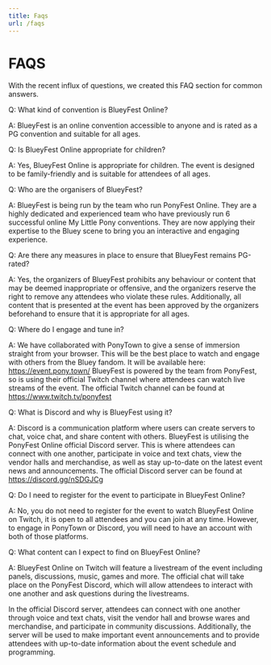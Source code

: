 ```yaml
---
title: Faqs
url: /faqs
---
```


<div class="text-box" style="text-align: left">

<h1 id="faqs">FAQS</h1>

With the recent influx of questions, we created this FAQ section for common answers.

<span class="faq-q">Q: What kind of convention is BlueyFest Online?</span>

<span class="faq-a">A: BlueyFest is an online convention accessible to anyone and is rated as a PG convention and suitable for all ages.</span>


<span class="faq-q">Q: Is BlueyFest Online appropriate for children?</span>

<span class="faq-a">A: Yes, BlueyFest Online is appropriate for children. The event is designed to be family-friendly and is suitable for attendees of all ages.</span>

<span class="faq-q">Q: Who are the organisers of BlueyFest?</span>

<span class="faq-a">A: BlueyFest is being run by the team who run PonyFest Online. They are a highly dedicated and experienced team who have previously run 6 successful online My Little Pony conventions. They are now applying their expertise to the Bluey scene to bring you an interactive and engaging experience.</span>

<span class="faq-q">Q: Are there any measures in place to ensure that BlueyFest remains PG-rated?</span>

<span class="faq-a">A: Yes, the organizers of BlueyFest prohibits any behaviour or content that may be deemed inappropriate or offensive, and the organizers reserve the right to remove any attendees who violate these rules. Additionally, all content that is presented at the event has been approved by the organizers beforehand to ensure that it is appropriate for all ages. </span>

<span class="faq-q">Q: Where do I engage and tune in?</span>

<span class="faq-a">A: We have collaborated with PonyTown to give a sense of immersion straight from your browser. This will be the best place to watch and engage with others from the Bluey fandom. It will be available here: https://event.pony.town/
BlueyFest is powered by the team from PonyFest, so is using their official Twitch channel where attendees can watch live streams of the event. The official Twitch channel can be found at https://www.twitch.tv/ponyfest </span>

<span class="faq-q">Q: What is Discord and why is BlueyFest using it?</span>

<span class="faq-a">A: Discord is a communication platform where users can create servers to chat, voice chat, and share content with others. BlueyFest is utilising the PonyFest Online official Discord server. This is where attendees can connect with one another, participate in voice and text chats, view the vendor halls and merchandise, as well as stay up-to-date on the latest event news and announcements. The official Discord server can be found at https://discord.gg/nSDGJCg </span>

<span class="faq-q">Q: Do I need to register for the event to participate in BlueyFest Online?</span>

<span class="faq-a">A: No, you do not need to register for the event to watch BlueyFest Online on Twitch, it is open to all attendees and you can join at any time. However, to engage in PonyTown or Discord, you will need to have an account with both of those platforms. </span>

<span class="faq-q">Q: What content can I expect to find on BlueyFest Online?</span>

<span class="faq-a">A: BlueyFest Online on Twitch will feature a livestream of the event including panels, discussions, music, games and more. The official chat will take place on the PonyFest Discord, which will allow attendees to interact with one another and ask questions during the livestreams.<span>

<span class="faq-a">In the official Discord server, attendees can connect with one another through voice and text chats, visit the vendor hall and browse wares and merchandise, and participate in community discussions. Additionally, the server will be used to make important event announcements and to provide attendees with up-to-date information about the event schedule and programming. </span>

</div>